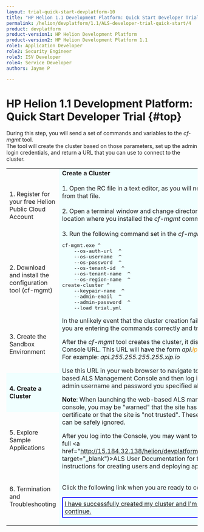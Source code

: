 ```yaml
---
layout: trial-quick-start-devplatform-10
title: "HP Helion 1.1 Development Platform: Quick Start Developer Trial Step 4"
permalink: /helion/devplatform/1.1/ALS-developer-trial-quick-start/4
product: devplatform
product-version1: HP Helion Development Platform
product-version2: HP Helion Development Platform 1.1
role1: Application Developer
role2: Security Engineer
role3: ISV Developer 
role4: Service Developer
authors: Jayme P

---
```

<!--UNDER REVISION-->

<script>
function PageRefresh {
onLoad="window.refresh"
}
PageRefresh();
</script>

# HP Helion 1.1 Development Platform: Quick Start Developer Trial {#top}

During this step, you will send a set of commands and variables to the <i>cf-mgmt</i> tool. <br />The tool will create the cluster based on those parameters, set up the admin login credentials, and return a URL that you can use to connect to the cluster. 

<table>
<tr><td>
1. Register for your free Helion Public Cloud Account

</td><td rowspan="7" style="background-color: #F0FFFF;"><b>Create a Cluster</b>
<br />
<br />
1. Open the RC file in a text editor, as you will need values from that file.
<br />
<br />
2. Open a terminal window and change directory to the location where you installed the <i>cf-mgmt</i> command-line tool.
<br />
<br />
3. Run the following command set in the <i>cf-mgmt</i> tool. 
	
<pre>
cf-mgmt.exe ^
	--os-auth-url <OS_AUTH_URL from openstackrc> ^
	--os-username <OS_USERNAME from openstackrc> ^
	--os-password <OpenStack password> ^
	--os-tenant-id <OS_TENANT_ID from openstackrc> ^
	--os-tenant-name <OS_TENANT_NAME from openstackrc> ^
	--os-region-name <OS_REGION_NAME from openstackrc> ^
create-cluster ^
	--keypair-name <name of keypair created earlier> ^
	--admin-email <emailaddress for admin user> ^
	--admin-password <password for admin user> ^
	--load trial.yml
</pre>
In the unlikely event that the cluster creation fails, verify that you are entering the commands correctly and try again. 

<p>
After the <i>cf-mgmt</i> tool creates the cluster, it displays the ALS Console URL. This URL will have the form <i>api.<span style="color:#ff9900">ipaddress</span>.xip.io</i>  <br />For example: <i>api.255.255.255.255.xip.io</i></p><p> Use this URL in your web browser to navigate to the web-based ALS Management Console and then log in using the admin username and password you specified above. </p><p><b>Note</b>: When launching the web-based ALS management console, you may be "warned" that the site has a self-signed certificate or that the site is "not trusted". These "warnings" can be safely ignored. </p>

After you log into the Console, you may want to reference the full <a href="http://15.184.32.138/helion/devplatform/1.1/als/user/" target="_blank")>ALS User Documentation</a> for further instructions for creating users and deploying applications.
<br />
<br />

Click the following link when you are ready to continue.
<p style="border: 2px solid blue; padding: 5px;"><u><a href="http://15.184.32.138/helion/devplatform/1.1/ALS-developer-trial-quick-start/5">I have successfully created my cluster and I'm ready to continue.</a></u></p>
</td></tr>
<tr><td>
2. Download and install the configuration tool (cf-mgmt)
</td></tr>
<tr><td>
3. Create the Sandbox Environment
</td>
<tr><td  style="background-color: #F0FFFF;">
<b>4. Create a Cluster</b>
</td></tr>
<tr><td>
5. Explore Sample Applications
</td></tr>
<tr><td>
6. Termination and Troubleshooting
</td>
</tr></table>